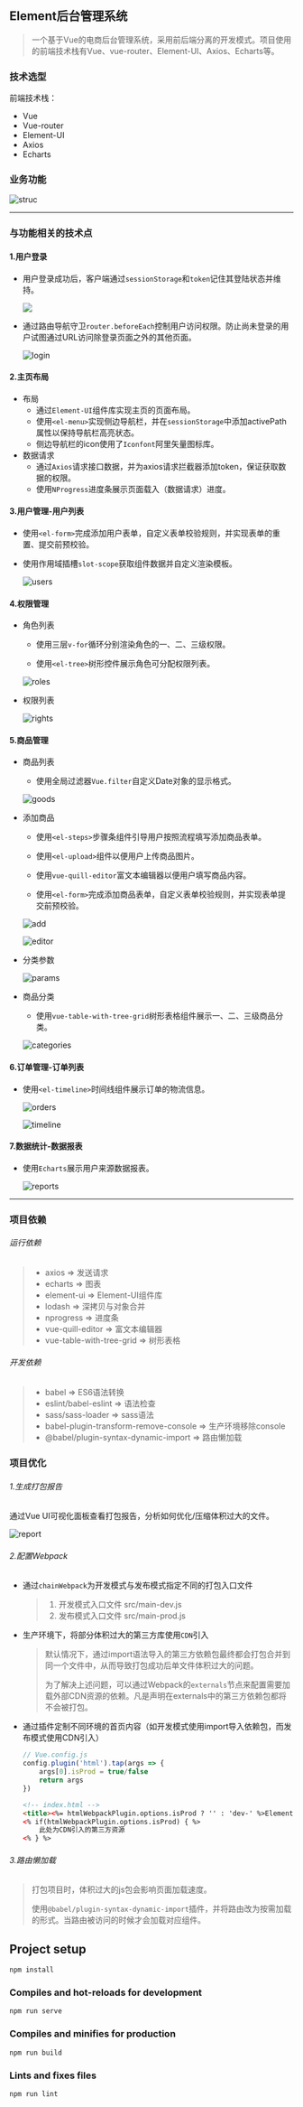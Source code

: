 

##  Element后台管理系统

> 一个基于Vue的电商后台管理系统，采用前后端分离的开发模式。项目使用的前端技术栈有Vue、vue-router、Element-UI、Axios、Echarts等。



### 技术选型

前端技术栈：

- Vue
- Vue-router
- Element-UI
- Axios
- Echarts



### 业务功能

![struc](https://github.com/Lorienn/ecommerce-management-system/blob/master/screenshots/struc.png)

------



### 与功能相关的技术点

#### 1.用户登录

- 用户登录成功后，客户端通过```sessionStorage```和```token```记住其登陆状态并维持。

  ![](https://gitee.com/wBekvam/vue-shop-admin/raw/master/image/mall_desc04.png)

- 通过路由导航守卫```router.beforeEach```控制用户访问权限。防止尚未登录的用户试图通过URL访问除登录页面之外的其他页面。

  ![login](C:\Users\英雄\Desktop\学习\Vue.js\MyProjects\login.png)



#### 2.主页布局

- 布局
  - 通过```Element-UI```组件库实现主页的页面布局。
  - 使用```<el-menu>```实现侧边导航栏，并在```sessionStorage```中添加activePath属性以保持导航栏高亮状态。
  - 侧边导航栏的icon使用了```Iconfont```阿里矢量图标库。
- 数据请求
  - 通过```Axios```请求接口数据，并为axios请求拦截器添加token，保证获取数据的权限。
  - 使用```NProgress```进度条展示页面载入（数据请求）进度。



#### 3.用户管理-用户列表

- 使用```<el-form>```完成添加用户表单，自定义表单校验规则，并实现表单的重置、提交前预校验。

- 使用作用域插槽```slot-scope```获取组件数据并自定义渲染模板。

  ![users](https://github.com/Lorienn/ecommerce-management-system/blob/master/screenshots/users.png)



#### 4.权限管理

- 角色列表

  - 使用三层```v-for```循环分别渲染角色的一、二、三级权限。

  - 使用```<el-tree>```树形控件展示角色可分配权限列表。

  ![roles](https://github.com/Lorienn/ecommerce-management-system/blob/master/screenshots/roles.png)

- 权限列表

  ![rights](https://github.com/Lorienn/ecommerce-management-system/blob/master/screenshots/rights.png)



#### 5.商品管理

- 商品列表

  - 使用全局过滤器```Vue.filter```自定义Date对象的显示格式。

  ![goods](https://github.com/Lorienn/ecommerce-management-system/blob/master/screenshots/goods.png)
  
- 添加商品

  - 使用```<el-steps>```步骤条组件引导用户按照流程填写添加商品表单。
  - 使用```<el-upload>```组件以便用户上传商品图片。
  - 使用```vue-quill-editor```富文本编辑器以便用户填写商品内容。

  - 使用```<el-form>```完成添加商品表单，自定义表单校验规则，并实现表单提交前预校验。

  ![add](https://github.com/Lorienn/ecommerce-management-system/blob/master/screenshots/add.png)

  ![editor](https://github.com/Lorienn/ecommerce-management-system/blob/master/screenshots/editor.png)

- 分类参数

  ![params](https://github.com/Lorienn/ecommerce-management-system/blob/master/screenshots/params.png)

- 商品分类

  - 使用```vue-table-with-tree-grid```树形表格组件展示一、二、三级商品分类。

  ![categories](https://github.com/Lorienn/ecommerce-management-system/blob/master/screenshots/categories.png)



#### 6.订单管理-订单列表

- 使用```<el-timeline>```时间线组件展示订单的物流信息。

  ![orders](https://github.com/Lorienn/ecommerce-management-system/blob/master/screenshots/orders.png)

  ![timeline](https://github.com/Lorienn/ecommerce-management-system/blob/master/screenshots/timeline.png)



#### 7.数据统计-数据报表

- 使用```Echarts```展示用户来源数据报表。

  ![reports](https://github.com/Lorienn/ecommerce-management-system/blob/master/screenshots/reports.png)

------



### 项目依赖

###### 运行依赖

> - axios => 发送请求
> - echarts => 图表
> - element-ui => Element-UI组件库
> - lodash => 深拷贝与对象合并
> - nprogress => 进度条
> - vue-quill-editor => 富文本编辑器
> - vue-table-with-tree-grid => 树形表格

###### 开发依赖

> - babel => ES6语法转换
> - eslint/babel-eslint => 语法检查
> - sass/sass-loader => sass语法
> - babel-plugin-transform-remove-console => 生产环境移除console
> - @babel/plugin-syntax-dynamic-import => 路由懒加载



### 项目优化

###### 1.生成打包报告

通过Vue UI可视化面板查看打包报告，分析如何优化/压缩体积过大的文件。

![report](https://github.com/Lorienn/ecommerce-management-system/blob/master/screenshots/report.png)



###### 2.配置Webpack

- 通过`chainWebpack`为开发模式与发布模式指定不同的打包入口文件

  > 1. 开发模式入口文件    src/main-dev.js
  >2. 发布模式入口文件    src/main-prod.js
  > 
  
- 生产环境下，将部分体积过大的第三方库使用`CDN`引入

  > 默认情况下，通过import语法导入的第三方依赖包最终都会打包合并到同一个文件中，从而导致打包成功后单文件体积过大的问题。
  >
  > 为了解决上述问题，可以通过Webpack的`externals`节点来配置需要加载外部CDN资源的依赖。凡是声明在externals中的第三方依赖包都将不会被打包。

- 通过插件定制不同环境的首页内容（如开发模式使用import导入依赖包，而发布模式使用CDN引入）

  ```js
  // Vue.config.js
  config.plugin('html').tap(args => {
      args[0].isProd = true/false
      return args
  })
  ```

  ```html
  <!-- index.html -->
  <title><%= htmlWebpackPlugin.options.isProd ? '' : 'dev-' %>Element后台管理系统</title>
  <% if(htmlWebpackPlugin.options.isProd) { %>
      此处为CDN引入的第三方资源
  <% } %>
  ```



###### 3.路由懒加载

  > 打包项目时，体积过大的js包会影响页面加载速度。
  >
  > 使用`@babel/plugin-syntax-dynamic-import`插件，并将路由改为按需加载的形式。当路由被访问的时候才会加载对应组件。



## Project setup
```
npm install
```

### Compiles and hot-reloads for development
```
npm run serve
```

### Compiles and minifies for production
```
npm run build
```

### Lints and fixes files
```
npm run lint
```